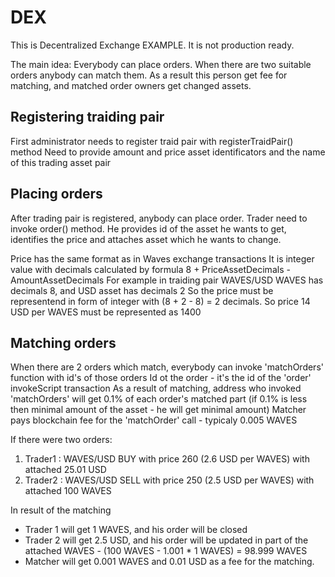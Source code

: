 # DEX
This is Decentralized Exchange EXAMPLE. It is not production ready.

The main idea:
Everybody can place orders.
When there are two suitable orders anybody can match them. As a result this person get fee for matching, and matched order owners get changed assets. 

## Registering traiding pair
First administrator needs to register traid pair with registerTraidPair() method
Need to provide amount and price asset identificators and the name of this trading asset pair

## Placing orders
After trading pair is registered, anybody can place order.
Trader need to invoke order() method. He provides id of the asset he wants to get, identifies the price and attaches asset which he wants to change.

Price has the same format as in Waves exchange transactions
It is integer value with decimals calculated by formula 8 + PriceAssetDecimals - AmountAssetDecimals 
For example in traiding pair WAVES/USD WAVES has decimals 8, and USD asset has decimals 2
So the price must be representend in form of integer with (8 + 2 - 8) = 2 decimals. 
So price 14 USD per WAVES must be represented as 1400

## Matching orders
When there are 2 orders which match, everybody can invoke 'matchOrders' function with id's of those orders
Id ot the order - it's the id of the 'order' invokeScript transaction
As a result of matching, address who invoked 'matchOrders' will get 0.1% of each order's matched part (if 0.1% is less then minimal amount of the asset - he will get minimal amount)
Matcher pays blockchain fee for the 'matchOrder' call - typicaly 0.005 WAVES

If there were two orders:
1. Trader1 : WAVES/USD BUY with price 260 (2.6 USD per WAVES) with attached 25.01 USD
2. Trader2 : WAVES/USD SELL with price 250 (2.5 USD per WAVES) with attached 100 WAVES

In result of the matching
- Trader 1 will get 1 WAVES, and his order will be closed 
- Trader 2 will get 2.5 USD, and his order will be updated in part of the attached WAVES - (100 WAVES - 1.001 * 1 WAVES) = 98.999 WAVES
- Matcher will get 0.001 WAVES and 0.01 USD as a fee for the matching.  
